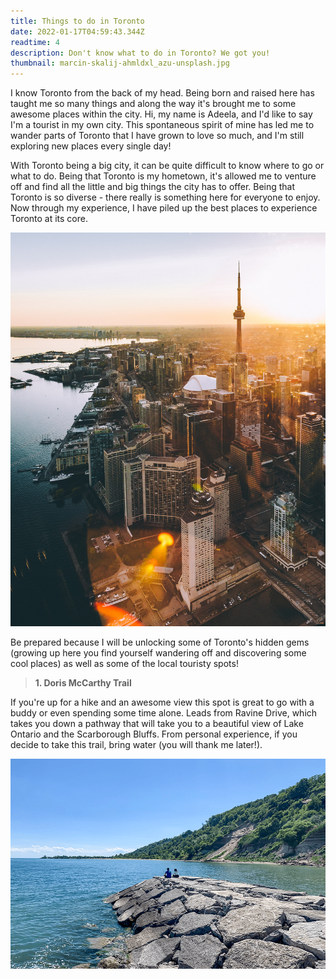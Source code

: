 ```yaml
---
title: Things to do in Toronto
date: 2022-01-17T04:59:43.344Z
readtime: 4
description: Don't know what to do in Toronto? We got you!
thumbnail: marcin-skalij-ahmldxl_azu-unsplash.jpg
---
```

I know Toronto from the back of my head. Being born and raised here has taught me so many things and along the way it's brought me to some awesome places within the city. Hi, my name is Adeela, and I'd like to say I'm a tourist in my own city. This spontaneous spirit of mine has led me to wander parts of Toronto that I have grown to love so much, and I'm still exploring new places every single day!

With Toronto being a big city, it can be quite difficult to know where to go or what to do. Being that Toronto is my hometown, it's allowed me to venture off and find all the little and big things the city has to offer. Being that Toronto is so diverse - there really is something here for everyone to enjoy. Now through my experience, I have piled up the best places to experience Toronto at its core. 

![Photo by Mwangi Gatheca](mwangi-gatheca-qlkan7eqay8-unsplash.jpg)

Be prepared because I will be unlocking some of Toronto's hidden gems (growing up here you find yourself wandering off and discovering some cool places) as well as some of the local touristy spots!

> **1. Doris McCarthy Trail**

If you're up for a hike and an awesome view this spot is great to go with a buddy or even spending some time alone. Leads from Ravine Drive, which takes you down a pathway that will take you to a beautiful view of Lake Ontario and the Scarborough Bluffs. From personal experience, if you decide to take this trail, bring water (you will thank me later!). 

![](gatesgully1.png)